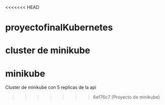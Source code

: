 <<<<<<< HEAD
# proyectofinalKubernetes
cluster de minikube
=======
# minikube
Cluster de minikube con 5 replicas de la api
>>>>>>> 6ef76c7 (Proyecto de minikube)

